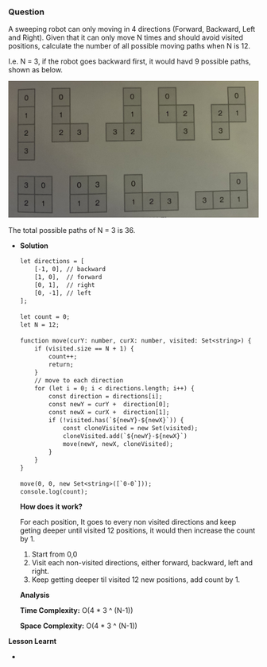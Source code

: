 ### Question

A sweeping robot can only moving in 4 directions (Forward, Backward, Left and Right). Given that it can only move N times and should avoid visited positions, calculate the number of all possible moving paths when N is 12.

I.e. N = 3, if the robot goes backward first, it would havd 9 possible paths, shown as below.

![sweeping-robot-q.jpeg](sweeping-robot-q.jpeg)

The total possible paths of N = 3 is 36.

- **Solution**

    ```tsx
    let directions = [
        [-1, 0], // backward
        [1, 0],  // forward
        [0, 1],  // right
        [0, -1], // left
    ];

    let count = 0;
    let N = 12;

    function move(curY: number, curX: number, visited: Set<string>) {
        if (visited.size == N + 1) {
            count++;
            return;
        }
        // move to each direction
        for (let i = 0; i < directions.length; i++) {
            const direction = directions[i];
            const newY = curY +  direction[0];
            const newX = curX +  direction[1];
            if (!visited.has(`${newY}-${newX}`)) {
                const cloneVisited = new Set(visited);
                cloneVisited.add(`${newY}-${newX}`)
                move(newY, newX, cloneVisited);
            }
        }
    }

    move(0, 0, new Set<string>([`0-0`]));
    console.log(count);
    ```

    **How does it work?**

    For each position, It goes to every non visited directions and keep geting deeper until visited 12 positions, it would then increase the count by 1.

    1. Start from 0,0
    2. Visit each non-visited directions, either forward, backward, left and right.
    3. Keep getting deeper til visited 12 new positions, add count by 1.

    **Analysis**

    **Time Complexity:** O(4 * 3 ^ (N-1))

    **Space Complexity:** O(4 * 3 ^ (N-1))

**Lesson Learnt**

-